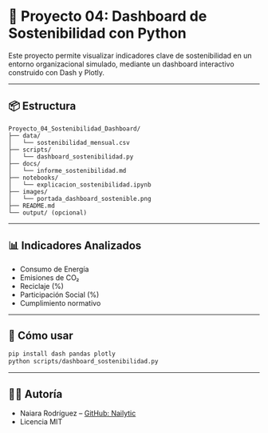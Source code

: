# 🌱 Proyecto 04: Dashboard de Sostenibilidad con Python

Este proyecto permite visualizar indicadores clave de sostenibilidad en un entorno organizacional simulado, mediante un dashboard interactivo construido con Dash y Plotly.

---

## 📦 Estructura

```
Proyecto_04_Sostenibilidad_Dashboard/
├── data/
│   └── sostenibilidad_mensual.csv
├── scripts/
│   └── dashboard_sostenibilidad.py
├── docs/
│   └── informe_sostenibilidad.md
├── notebooks/
│   └── explicacion_sostenibilidad.ipynb
├── images/
│   └── portada_dashboard_sostenible.png
├── README.md
└── output/ (opcional)
```

---

## 📊 Indicadores Analizados

- Consumo de Energía
- Emisiones de CO₂
- Reciclaje (%)
- Participación Social (%)
- Cumplimiento normativo

---

## 🧠 Cómo usar

```bash
pip install dash pandas plotly
python scripts/dashboard_sostenibilidad.py
```

---

## 👩‍💻 Autoría

- Naiara Rodríguez – [GitHub: Nailytic](https://github.com/Nailytic)
- Licencia MIT

